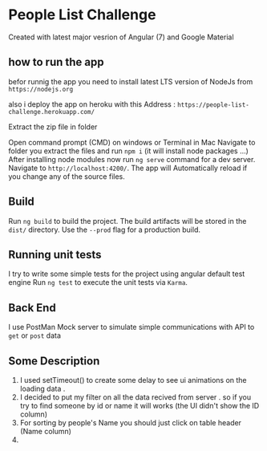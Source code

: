 # People List Challenge
Created with latest major vesrion of Angular (7) and Google Material

## how to run the app
befor runnig the app you need to install latest LTS version of NodeJs from `https://nodejs.org`

also i deploy the app on heroku with this Address : `https://people-list-challenge.herokuapp.com/`

Extract the zip file in folder

Open command prompt (CMD) on windows or Terminal in Mac
Navigate to folder you extract the files and run `npm i` (it will install node packages ...)
After installing node modules now run `ng serve` command for a dev server. Navigate to `http://localhost:4200/`. The app will Automatically reload if you change any of the source files.

## Build

Run `ng build` to build the project. The build artifacts will be stored in the `dist/` directory. Use the `--prod` flag for a production build.

## Running unit tests

I try to write some simple tests for the project using angular default test engine
Run `ng test` to execute the unit tests via `Karma`.

## Back End

I use PostMan Mock server to simulate simple communications with API to `get` or `post` data

## Some Description

1. I used setTimeout() to create some delay to see ui animations on the loading data . 
2. I decided to put my filter on all the data recived from server .
                so if you try to find someone by id or name it will works
                (the UI didn't show the ID column)
3. For sorting by people's Name you should just click on table header (Name column)
4. 

